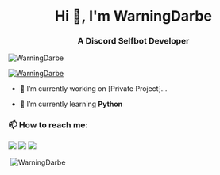<h1 align="center">Hi 👋, I'm WarningDarbe</h1>
<h3 align="center">A Discord Selfbot Developer</h3>

<p align="left"> <img src="https://komarev.com/ghpvc/?username=WarningDarbe&label=Profile%20views&color=0e75b6&style=flat" alt="WarningDarbe" /> </p>


<p align="left"> <a href="https://github.com/ryo-ma/github-profile-trophy"><img src="https://github-profile-trophy.vercel.app/?username=WarningDarbe&theme=dracula" alt="WarningDarbe" /></a> </p>



- 🔭 I’m currently working on ~~[Private Project]~~...

- 🌱 I’m currently learning **Python**


<h3 align="left">📫 How to reach me:</h3>
<p align="left">
 <a href="https://discord.com/users/852649767250952192" target"blank_"><img src="https://img.shields.io/badge/Discord%20-7289DA.svg?&style=for-the-badge&logo=discord&logoColor=white"></a>
  <a href="https://www.github.com/WarningDarbe" target"blank_"><img src="https://img.shields.io/badge/GitHub%20-191717.svg?&style=for-the-badge&logo=github&logoColor=white"></a>
 <a href="https://www.instagram.com/need_some_reality" target"blank_"><img src="https://img.shields.io/badge/INSTAGRAM%20-DC3175.svg?&style=for-the-badge&logo=instagram&logoColor=white"></a>
</p>


 

<p>&nbsp;<img align="center" src="https://github-readme-stats.vercel.app/api?username=WarningDarbe&show_icons=true&locale=en" alt="WarningDarbe" /></p>


